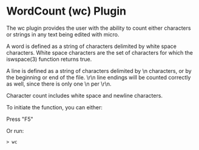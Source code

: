 # WordCount (wc) Plugin #

The wc plugin provides the user with the ability to count either
characters or strings in any text being edited with micro. 

A word is defined as a string of characters delimited by white 
space characters.  White space characters are the set of characters
for which the iswspace(3) function returns true. 

A line is defined as a string of characters delimited by \n
characters, or by the beginning or end of the file. \r\n line
endings will be counted correctly as well, since there is only
one \n per \r\n.

Character count includes white space and newline characters.

To initiate the function, you can either:

Press "F5"

Or run:

```
> wc
```
